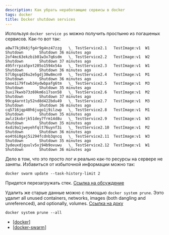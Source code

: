 ```yaml
---
description: Как убрать неработающие сервисы в docker
tags: docker
title: Docker shutdown services
---
```

Используя `docker service ps` можно получить простыню из погашеных сервисов. Как-то вот так:

```shell
a0w77kj0k6jfg4r9g4nz47zzg   \_ TestService2.1   TestImage:v1  W1  Shutdown       Shutdown 36 minutes ago
2of4mc63ekzbib01w3x7q6sdm   \_ TestService2.2   TestImage:v1  W2  Shutdown       Shutdown 37 minutes ago
495frrpza5pxt205o1594x54a   \_ TestService2.3   TestImage:v1  W1  Shutdown       Shutdown 36 minutes ago
57l0gsqd26u2e5gdj30w8mcn9   \_ TestService2.4   TestImage:v1  M1  Shutdown       Shutdown 36 minutes ago
baoe1i79fswb34ydwbpafg6tm   \_ TestService2.5   TestImage:v1  M3  Shutdown       Shutdown 35 minutes ago
3uxi7kwxb73z69km6s17son58   \_ TestService2.6   TestImage:v1  M2  Shutdown       Shutdown 37 minutes ago
99cg4arnt1y52nd8d422bdu49   \_ TestService2.7   TestImage:v1  M3  Shutdown       Shutdown 36 minutes ago
cq5716jqp40h6jugo1j9ilzwp   \_ TestService2.8   TestImage:v1  M1  Shutdown       Shutdown 35 minutes ago
awlz1kxbrjk51dey7frm14d8u   \_ TestService2.9   TestImage:v1  W3  Shutdown       Shutdown 35 minutes ago
4xdi9a1jweyehfqlt76uynf3i   \_ TestService2.10  TestImage:v1  M2  Shutdown       Shutdown 36 minutes ago
eo4t6i0gaj5i294fcdnb3qncq   \_ TestService2.11  TestImage:v1  W3  Shutdown       Shutdown 35 minutes ago
3ydeuxdjquulv5xj94b9ovuwu   \_ TestService2.12  TestImage:v1  W1  Shutdown       Shutdown 36 minutes ago
```

Дело в том, что это просто лог и реально как-то ресурсы на сервере не заняты. Избавиться от избыточной информации можно так:

```shell
docker swarm update --task-history-limit 2
```

Придется перезагружать стек. [Ссылка на обсуждение](https://stackoverflow.com/a/41754519/15966204)

Удалить же старые данные можно с помощью `docker system prune`. Ээто удалит all unused containers, networks, images (both dangling and unreferenced), and optionally, volumes. [Ссылка на доку](https://docs.docker.com/engine/reference/commandline/system_prune/)

```shell
docker system prune --all
```

- [[docker]]
- [[docker-swarm]]

[//begin]: # "Autogenerated link references for markdown compatibility"
[docker]: ..%2Flists%2Fdocker "Docker"
[docker-swarm]: docker-swarm "Docker swarm"
[//end]: # "Autogenerated link references"